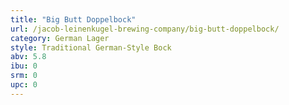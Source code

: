 ```yaml
---
title: "Big Butt Doppelbock"
url: /jacob-leinenkugel-brewing-company/big-butt-doppelbock/
category: German Lager
style: Traditional German-Style Bock
abv: 5.8
ibu: 0
srm: 0
upc: 0
---
```


